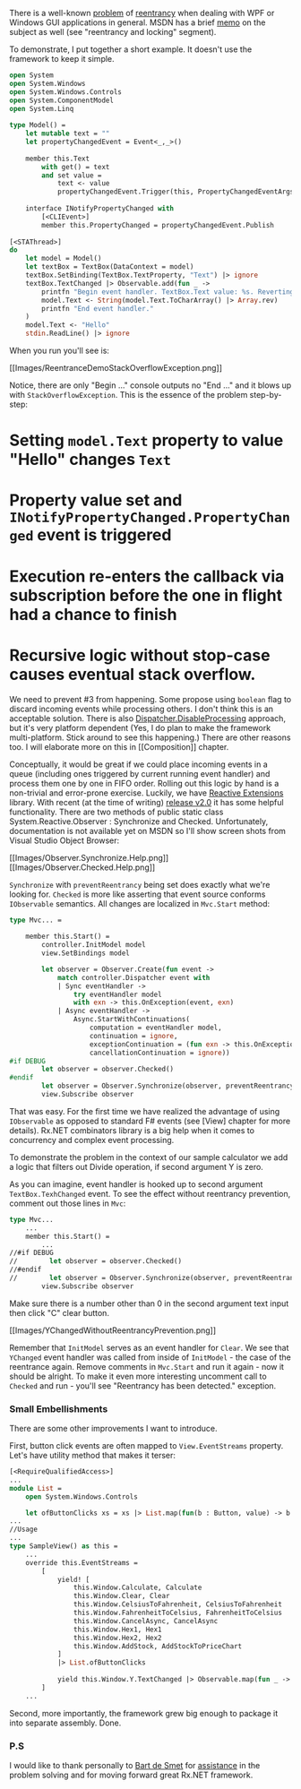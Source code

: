 There is a well-known [problem](http://www.codinghorror.com/blog/2005/08/is-doevents-evil-revisited.html) of [reentrancy](http://blogs.msdn.com/b/cbrumme/archive/2004/02/02/66219.aspx) when dealing with WPF or Windows GUI applications in general. MSDN has a brief [memo](http://msdn.microsoft.com/en-us/library/ms741870.aspx) on the subject as well (see "reentrancy and locking" segment). 

To demonstrate, I put together a short example. It doesn't use the framework to keep it simple. 
```ocaml
open System
open System.Windows
open System.Windows.Controls
open System.ComponentModel 
open System.Linq
  
type Model() = 
    let mutable text = ""
    let propertyChangedEvent = Event<_,_>()
    
    member this.Text 
        with get() = text 
        and set value = 
            text <- value
            propertyChangedEvent.Trigger(this, PropertyChangedEventArgs "Text")
    
    interface INotifyPropertyChanged with
        [<CLIEvent>]
        member this.PropertyChanged = propertyChangedEvent.Publish
    
[<STAThread>] 
do
    let model = Model()
    let textBox = TextBox(DataContext = model)
    textBox.SetBinding(TextBox.TextProperty, "Text") |> ignore
    textBox.TextChanged |> Observable.add(fun _ ->
        printfn "Begin event handler. TextBox.Text value: %s. Reverting ..." model.Text
        model.Text <- String(model.Text.ToCharArray() |> Array.rev)
        printfn "End event handler."
    )
    model.Text <- "Hello"
    stdin.ReadLine() |> ignore
```
When you run you'll see is: 

[[Images/ReentranceDemoStackOverflowException.png]]

Notice, there are only "Begin ..." console outputs no "End ..." and it blows up with `StackOverflowException`. This is the essence of the problem step-by-step:  
  # Setting `model.Text` property to value "Hello" changes `Text`  
  # Property value set and `INotifyPropertyChanged.PropertyChanged` event is triggered 
  # Execution re-enters the callback via subscription before the one in flight had a chance to finish 
  # Recursive logic without stop-case causes eventual stack overflow.

We need to prevent #3 from happening. Some propose using `boolean` flag to discard incoming events while processing others. I don't think this is an acceptable solution. There is also [Dispatcher.DisableProcessing](http://msdn.microsoft.com/en-us/library/system.windows.threading.dispatcher.disableprocessing.aspx) approach, but it's very platform dependent (Yes, I do plan to make the framework multi-platform. Stick around to see this happening.) There are other reasons too. I will elaborate more on this in [[Composition]] chapter. 

Conceptually, it would be great if we could place incoming events in a queue (including ones triggered by current running event handler) and process them one by one in FIFO order. Rolling out this logic by hand is a non-trivial and error-prone exercise. Luckily, we have [Reactive Extensions](http://msdn.microsoft.com/en-us/data/gg577609.aspx) library. With recent (at the time of writing) [release v2.0](http://blogs.msdn.com/b/rxteam/archive/2012/08/15/reactive-extensions-v2-0-has-arrived.aspx) it has some helpful functionality. There are two methods of public static class System.Reactive.Observer : Synchronize and Checked. Unfortunately, documentation is not available yet on MSDN so I'll show screen shots from Visual Studio Object Browser: 

[[Images/Observer.Synchronize.Help.png]]
[[Images/Observer.Checked.Help.png]]

`Synchronize` with `preventReentrancy` being set does exactly what we're looking for. `Checked` is more like asserting that event source conforms `IObservable` semantics. All changes are localized in `Mvc.Start` method: 
```ocaml
type Mvc... =
    
    member this.Start() =
        controller.InitModel model
        view.SetBindings model

        let observer = Observer.Create(fun event -> 
            match controller.Dispatcher event with
            | Sync eventHandler ->
                try eventHandler model 
                with exn -> this.OnException(event, exn)
            | Async eventHandler -> 
                Async.StartWithContinuations(
                    computation = eventHandler model, 
                    continuation = ignore, 
                    exceptionContinuation = (fun exn -> this.OnException(event, exn)),
                    cancellationContinuation = ignore))
#if DEBUG
        let observer = observer.Checked()
#endif
        let observer = Observer.Synchronize(observer, preventReentrancy = true)
        view.Subscribe observer
```
That was easy. For the first time we have realized the advantage of using `IObservable` as opposed to standard F# events (see [View] chapter for more details). Rx.NET combinators library is a big help when it comes to concurrency and complex event processing. 

To demonstrate the problem in the context of our sample calculator we add a logic that filters out Divide operation, if second argument Y is zero. 

As you can imagine, event handler is hooked up to second argument `TextBox.TexhChanged` event. To see the effect without reentrancy prevention, comment out those lines in `Mvc`: 
```ocaml
type Mvc...
    ...
    member this.Start() =
        ...
//#if DEBUG
//        let observer = observer.Checked()
//#endif
//        let observer = Observer.Synchronize(observer, preventReentrancy = true)
        view.Subscribe observer
```
Make sure there is a number other than 0 in the second argument text input then click "C" clear button. 

[[Images/YChangedWithoutReentrancyPrevention.png]]

Remember that `InitModel` serves as an event handler for `Clear`. We see that `YChanged` event handler was called from inside of `InitModel` - the case of the reentrance again. Remove comments in `Mvc.Start` and run it again - now it should be alright. To make it even more interesting uncomment call to `Checked` and run - you'll see "Reentrancy has been detected." exception. 

### Small Embellishments

There are some other improvements I want to introduce.  

First, button click events are often mapped to `View.EventStreams` property. Let's have utility method that makes it terser: 
```ocaml
[<RequireQualifiedAccess>]
...
module List =
    open System.Windows.Controls

    let ofButtonClicks xs = xs |> List.map(fun(b : Button, value) -> b.Click |> Observable.mapTo value)
...
//Usage
...
type SampleView() as this =
    ...
    override this.EventStreams = 
        [ 
            yield! [
                this.Window.Calculate, Calculate 
                this.Window.Clear, Clear 
                this.Window.CelsiusToFahrenheit, CelsiusToFahrenheit 
                this.Window.FahrenheitToCelsius, FahrenheitToCelsius 
                this.Window.CancelAsync, CancelAsync 
                this.Window.Hex1, Hex1 
                this.Window.Hex2, Hex2 
                this.Window.AddStock, AddStockToPriceChart 
            ]
            |> List.ofButtonClicks 
                 
            yield this.Window.Y.TextChanged |> Observable.map(fun _ -> YChanged(this.Window.Y.Text))
        ] 
    ...
```
Second, more importantly, the framework grew big enough to package it into separate assembly. Done. 

### P.S
I would like to thank personally to [Bart de Smet](http://channel9.msdn.com/Tags/bart+de+smet) for [assistance](http://social.msdn.microsoft.com/Forums/en-US/rx/thread/2fc29cbc-145a-4aba-9820-84b7e5dbf908) in the problem solving and for moving forward great Rx.NET framework.